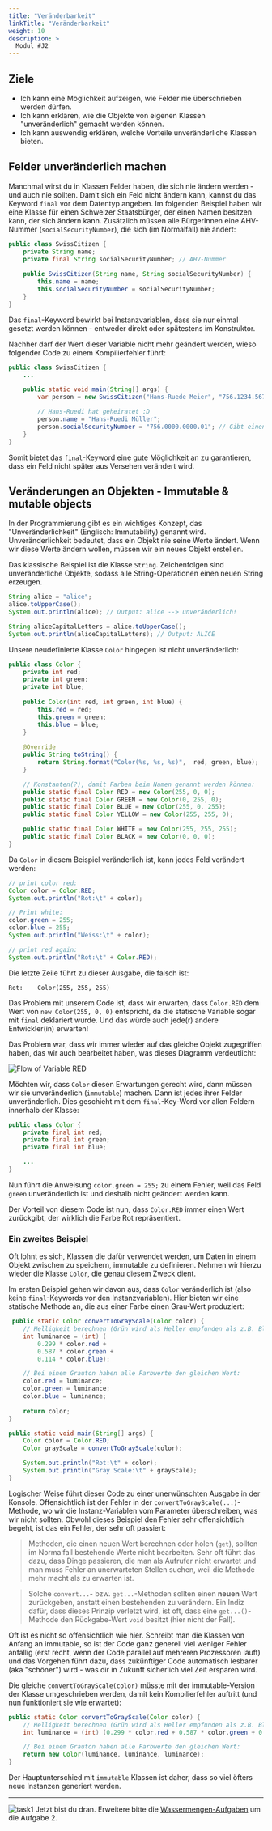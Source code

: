 ```yaml
---
title: "Veränderbarkeit"
linkTitle: "Veränderbarkeit"
weight: 10
description: >
  Modul #J2
---
```


## Ziele
* Ich kann eine Möglichkeit aufzeigen, wie Felder nie überschrieben werden dürfen.
* Ich kann erklären, wie die Objekte von eigenen Klassen "unveränderlich" gemacht werden können.
* Ich kann auswendig erklären, welche Vorteile unveränderliche Klassen bieten.


## Felder unveränderlich machen
Manchmal wirst du in Klassen Felder haben, die sich nie ändern werden - und auch nie sollten. Damit sich ein Feld nicht ändern kann, kannst du das Keyword `final` vor dem Datentyp angeben. Im folgenden Beispiel haben wir eine Klasse für einen Schweizer Staatsbürger, der einen Namen besitzen kann, der sich ändern kann. Zusätzlich müssen alle BürgerInnen eine AHV-Nummer (`socialSecurityNumber`), die sich (im Normalfall) nie ändert:

```java
public class SwissCitizen {
    private String name;
    private final String socialSecurityNumber; // AHV-Nummer
    
    public SwissCitizen(String name, String socialSecurityNumber) {
        this.name = name;
        this.socialSecurityNumber = socialSecurityNumber;
    }
}
```

Das `final`-Keyword bewirkt bei Instanzvariablen, dass sie nur einmal gesetzt werden können - entweder direkt oder spätestens im Konstruktor.

Nachher darf der Wert dieser Variable nicht mehr geändert werden, wieso folgender Code zu einem Kompilierfehler führt:

```java
public class SwissCitizen {
    ...

    public static void main(String[] args) {
        var person = new SwissCitizen("Hans-Ruede Meier", "756.1234.5678.90");

        // Hans-Ruedi hat geheiratet :D
        person.name = "Hans-Ruedi Müller";
        person.socialSecurityNumber = "756.0000.0000.01"; // Gibt einen Compiler-Fehler
    }
}
```

Somit bietet das `final`-Keyword eine gute Möglichkeit an zu garantieren, dass ein Feld nicht später aus Versehen verändert wird.

## Veränderungen an Objekten - Immutable & mutable objects
In der Programmierung gibt es ein wichtiges Konzept, das "Unveränderlichkeit" (Englisch: Immutability) genannt wird. Unveränderlichkeit bedeutet, dass ein Objekt nie seine Werte ändert. Wenn wir diese Werte ändern wollen, müssen wir ein neues Objekt erstellen.

Das klassische Beispiel ist die Klasse `String`. Zeichenfolgen sind unveränderliche Objekte, sodass alle String-Operationen einen neuen String erzeugen.


```java
String alice = "alice";
alice.toUpperCase();
System.out.println(alice); // Output: alice --> unveränderlich!

String aliceCapitalLetters = alice.toUpperCase();
System.out.println(aliceCapitalLetters); // Output: ALICE
```

Unsere neudefinierte Klasse `Color` hingegen ist nicht unveränderlich:
```java
public class Color {
    private int red;
    private int green;
    private int blue;
    
    public Color(int red, int green, int blue) {
        this.red = red;
        this.green = green;
        this.blue = blue;
    }
    
    @Override
    public String toString() {
        return String.format("Color(%s, %s, %s)",  red, green, blue);
    }

    // Konstanten(?), damit Farben beim Namen genannt werden können:
    public static final Color RED = new Color(255, 0, 0);
    public static final Color GREEN = new Color(0, 255, 0);
    public static final Color BLUE = new Color(255, 0, 255);
    public static final Color YELLOW = new Color(255, 255, 0);

    public static final Color WHITE = new Color(255, 255, 255);
    public static final Color BLACK = new Color(0, 0, 0);
}
```

Da `Color` in diesem Beispiel veränderlich ist, kann jedes Feld verändert werden:

```java
// print color red:
Color color = Color.RED;
System.out.println("Rot:\t" + color);

// Print white:
color.green = 255;
color.blue = 255;
System.out.println("Weiss:\t" + color);

// print red again:
System.out.println("Rot:\t" + Color.RED);
```

Die letzte Zeile führt zu dieser Ausgabe, die falsch ist:
```
Rot:    Color(255, 255, 255)
```

Das Problem mit unserem Code ist, dass wir erwarten, dass `Color.RED` dem Wert von `new Color(255, 0, 0)` entspricht, da die statische Variable sogar mit `final` deklariert wurde. Und das würde auch jede(r) andere Entwickler(in) erwarten!

Das Problem war, dass wir immer wieder auf das gleiche Objekt zugegriffen haben, das wir auch bearbeitet haben, was dieses Diagramm verdeutlicht:

![Flow of Variable RED](../immutable-code-snippet-color-red.png)

Möchten wir, dass `Color` diesen Erwartungen gerecht wird, dann müssen wir sie unveränderlich (`immutable`) machen. Dann ist jedes ihrer Felder unveränderlich. Dies geschieht mit dem `final`-Key-Word vor allen Feldern innerhalb der Klasse:

```java
public class Color {
    private final int red;
    private final int green;
    private final int blue;

    ...
}
```

Nun führt die Anweisung `color.green = 255;` zu einem Fehler, weil das Feld `green` unveränderlich ist und deshalb nicht geändert werden kann.

Der Vorteil von diesem Code ist nun, dass `Color.RED` immer einen Wert zurückgibt, der wirklich die Farbe Rot repräsentiert.

### Ein zweites Beispiel

Oft lohnt es sich, Klassen die dafür verwendet werden, um Daten in einem Objekt zwischen zu speichern, immutable zu definieren. Nehmen wir hierzu wieder die Klasse `Color`, die genau diesem Zweck dient.

Im ersten Beispiel gehen wir davon aus, dass `Color` veränderlich ist (also keine `final`-Keywords vor den Instanzvariablen). Hier bieten wir eine statische Methode an, die aus einer Farbe einen Grau-Wert produziert:

```java
 public static Color convertToGrayScale(Color color) {
    // Helligkeit berechnen (Grün wird als Heller empfunden als z.B. Blau):
    int luminance = (int) (
        0.299 * color.red + 
        0.587 * color.green + 
        0.114 * color.blue);

    // Bei einem Grauton haben alle Farbwerte den gleichen Wert:
    color.red = luminance;
    color.green = luminance;
    color.blue = luminance;
    
    return color;
}

public static void main(String[] args) {
    Color color = Color.RED;
    Color grayScale = convertToGrayScale(color);

    System.out.println("Rot:\t" + color);
    System.out.println("Gray Scale:\t" + grayScale);
}
```

Logischer Weise führt dieser Code zu einer unerwünschten Ausgabe in der Konsole. Offensichtlich ist der Fehler in der `convertToGrayScale(...)`-Methode, wo wir die Instanz-Variablen vom Parameter überschreiben, was wir nicht sollten. Obwohl dieses Beispiel den Fehler sehr offensichtlich begeht, ist das ein Fehler, der sehr oft passiert:

> Methoden, die einen neuen Wert berechnen oder holen (`get`), sollten im Normalfall bestehende Werte nicht bearbeiten. Sehr oft führt das dazu, dass Dinge passieren, die man als Aufrufer nicht erwartet und man muss Fehler an unerwarteten Stellen suchen, weil die Methode mehr macht als zu erwarten ist.

> Solche `convert...`- bzw. `get...`-Methoden sollten einen **neuen** Wert zurückgeben, anstatt einen bestehenden zu verändern. Ein Indiz dafür, dass dieses Prinzip verletzt wird, ist oft, dass eine `get...()`-Methode den Rückgabe-Wert `void` besitzt (hier nicht der Fall).

Oft ist es nicht so offensichtlich wie hier. Schreibt man die Klassen von Anfang an immutable, so ist der Code ganz generell viel weniger Fehler anfällig (erst recht, wenn der Code parallel auf mehreren Prozessoren läuft) und das Vorgehen führt dazu, dass zukünftiger Code automatisch lesbarer (aka "schöner") wird - was dir in Zukunft sicherlich viel Zeit ersparen wird.

Die gleiche `convertToGrayScale(color)` müsste mit der immutable-Version der Klasse umgeschrieben werden, damit kein Kompilierfehler auftritt (und nun funktioniert sie wie erwartet):

```java
public static Color convertToGrayScale(Color color) {
    // Helligkeit berechnen (Grün wird als Heller empfunden als z.B. Blau):
    int luminance = (int) (0.299 * color.red + 0.587 * color.green + 0.114 * color.blue);

    // Bei einem Grauton haben alle Farbwerte den gleichen Wert:
    return new Color(luminance, luminance, luminance);
}
```

Der Hauptunterschied mit `immutable` Klassen ist daher, dass so viel öfters neue Instanzen generiert werden.

---

![task1](/images/task.png) Jetzt bist du dran. Erweitere bitte die [Wassermengen-Aufgaben](../../../../labs/java/java-oop/06_wassermenge) um die Aufgabe 2.